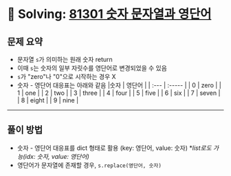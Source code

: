 # 📝 Solving: [81301 숫자 문자열과 영단어](https://school.programmers.co.kr/learn/courses/30/lessons/81301)

## 문제 요약

- 문자열 `s`가 의미하는 원래 숫자 return
- 이때 `s`는 숫자의 일부 자릿수를 영단어로 변경되었을 수 있음
- `s`가 "zero"나 "0"으로 시작하는 경우 X
- 숫자 - 영단어 대응표는 아래와 같음
  |숫자 | 영단어 |
  | :--- | :----- |
  | 0    | zero   |
  | 1    | one    |
  | 2    | two    |
  | 3    | three  |
  | 4    | four   |
  | 5    | five   |
  | 6    | six    |
  | 7    | seven  |
  | 8    | eight  |
  | 9    | nine   |

---

## 풀이 방법

- 숫자 - 영단어 대응표를 dict 형태로 활용 (key: 영단어, value: 숫자)    **list로도 가능(idx: 숫자, value: 영단어)*
- 영단어가 문자열에 존재할 경우, `s.replace(영단어, 숫자)`